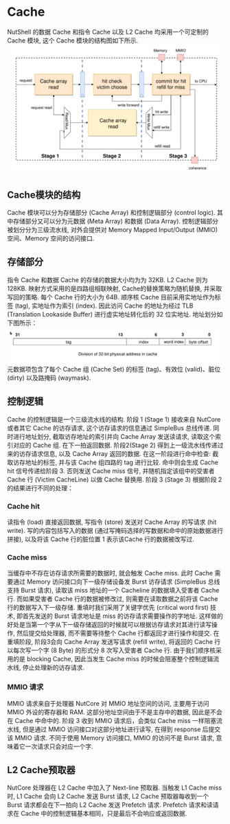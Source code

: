 # Cache

NutShell 的数据 Cache 和指令 Cache 以及 L2 Cache 均采用一个可定制的 Cache 模块, 这个 Cache 模块的结构图如下所示. 
![](cache-module.png)  

## Cache模块的结构
Cache 模块可以分为存储部分 (Cache Array) 和控制逻辑部分 (control logic). 其中存储部分又可以分为元数据 (Meta Array) 和数据 (Data Array). 控制逻辑部分被划分分为三级流水线, 对外会提供对 Memory Mapped Input/Output (MMIO) 空间、Memory 空间的访问接口. 



## 存储部分

指令 Cache 和数据 Cache 的存储的数据大小均为为 32KB. L2 Cache 则为 128KB. 映射方式采用的是四路组相联映射, Cache的替换策略为随机替换, 并采取写回的策略. 每个 Cache 行的大小为 64B. 
顺序核 Cache 目前采用实地址作为标签 (tag), 实地址作为索引 (index). 因此访问 Cache 的地址为经过 TLB (Translation Lookaside Buffer) 进行虚实地址转化后的 32 位实地址. 地址划分如下图所示：  
![](address-division.png)  
元数据项包含了每个 Cache 组 (Cache Set) 的标签 (tag)、有效位 (valid)、脏位 (dirty) 以及路掩码 (waymask). 
<!-- Meta Array以及Data Array均采用了支持优先级多端口读写的存储模块.  -->



## 控制逻辑

Cache 的控制逻辑是一个三级流水线的结构. 阶段 1 (Stage 1) 接收来自 NutCore 或者其它 Cache 的访存请求, 这个访存请求的信息通过 SimpleBus 总线传递. 同时进行地址划分, 截取访存地址的索引并向 Cache Array 发送读请求, 读取这个索引对应的 Cache 组. 在下一拍返回数据. 阶段2(Stage 2) 得到上一级流水线传递过来的访存请求信息, 以及 Cache Array 返回的数据. 在这一阶段进行命中检查: 截取访存地址的标签, 并与该 Cache 组四路的 tag 进行比较. 命中则会生成 Cache hit 信号传递给阶段 3. 否则发送 Cache miss 信号, 并随机指定该组中的受害者 Cache 行 (Victim CacheLine) 以做 Cache 替换用. 阶段 3 (Stage 3) 根据阶段 2 的结果进行不同的处理：

### Cache hit

读指令 (load) 直接返回数据, 写指令 (store) 发送对 Cache Array 的写请求 (hit write). 写的内容包括写入的数据 (通过写掩码选择的写数据和命中的原始数据进行拼接), 以及将该 Cache 行的脏位置 1 表示该Cache 行的数据被改写过.   

### Cache miss

当缓存中不存在访存请求所需要的数据时, 就会触发 Cache miss. 此时 Cache 需要通过 Memory 访问接口向下一级存储设备发 Burst 访存请求 (SimpleBus 总线支持 Burst 请求), 读取该 miss 地址的一个 Cacheline 的数据填入受害者 Cache 行. 而如果受害者 Cache 行的数据被修改过, 则需要在读取数据之前将该 Cache 行的数据写入下一级存储. 重填时我们采用了关键字优先 (critical word first) 技术, 即首先发送的 Burst 请求地址是 miss 的访存请求需要操作的字地址. 这样做的好处是当第一个字从下一级存储返回的时候就可以根据访存请求对其进行读写操作, 然后提交给处理器, 而不需要等待整个 Cache 行都返回才进行操作和提交. 在重填阶段, 阶段3会向 Cache Array 发送写请求 (refill write), 将返回的 Cache 行以每次写一个字 (8 Byte) 的形式分 8 次写入受害者 Cache 行. 由于我们顺序核采用的是 blocking Cache, 因此当发生 Cache miss 的时候会阻塞整个控制逻辑流水线, 停止处理新的访存请求.   

### MMIO 请求

MMIO 请求来自于处理器 NutCore 对 MMIO 地址空间的访问, 主要用于访问 MMIO 外设的寄存器和 RAM. 这部分地址空间由于不是主存中的数据, 因此是不会在 Cache 中命中的. 阶段 3 收到 MMIO 请求后，会类似 Cache miss 一样阻塞流水线, 但是通过 MMIO 访问接口对这部分地址进行读写, 在得到 response 后提交该 MMIO 请求. 不同于使用 Memory 访问接口, MMIO 的访问不是 Burst 请求, 意味着它一次请求只会对应一个字. 



## L2 Cache预取器

NutCore 处理器在 L2 Cache 中加入了 Next-line 预取器. 当触发 L1 Cache miss 时, L1 Cache 会向 L2 Cache 发送 Burst 请求, L2 Cache 预取器每收到一个 Burst 请求都会在下一拍向 L2 Cache 发送 Prefetch 请求. Prefetch 请求和读请求在 Cache 中的控制逻辑基本相同，只是最后不会响应或返回数据.